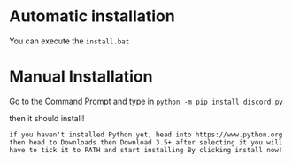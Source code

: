 # Automatic installation

You can execute the `install.bat`

# Manual Installation

Go to the Command Prompt and type in `python -m pip install discord.py`

then it should install!



```if you haven't installed Python yet, head into https://www.python.org then head to Downloads then Download 3.5+ after selecting it you will have to tick it to PATH and start installing By clicking install now!```

